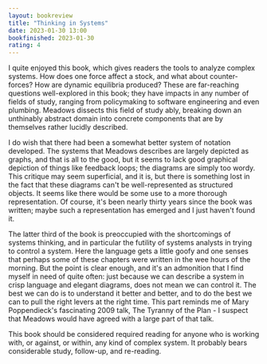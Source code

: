 ```yaml
---
layout: bookreview
title: "Thinking in Systems"
date: 2023-01-30 13:00
bookfinished: 2023-01-30
rating: 4
---
```


I quite enjoyed this book, which gives readers the tools to analyze complex systems. How does one force affect a stock, and what about counter-forces? How are dynamic equilibria produced? These are far-reaching questions well-explored in this book; they have impacts in any number of fields of study, ranging from policymaking to software engineering and even plumbing. Meadows dissects this field of study ably, breaking down an unthinably abstract domain into concrete components that are by themselves rather lucidly described.



I do wish that there had been a somewhat better system of notation developed. The systems that Meadows describes are largely depicted as graphs, and that is all to the good, but it seems to lack good graphical depiction of things like feedback loops; the diagrams are simply too wordy. This critique may seem superficial, and it is, but there is something lost in the fact that these diagrams can't be well-represented as structured objects. It seems like there would be some use to a more thorough representation. Of course, it's been nearly thirty years since the book was written; maybe such a representation has emerged and I just haven't found it.



The latter third of the book is preoccupied with the shortcomings of systems thinking, and in particular the futility of systems analysts in trying to control a system. Here the language gets a little goofy and one senses that perhaps some of these chapters were written in the wee hours of the morning. But the point is clear enough, and it's an admonition that I find myself in need of quite often: just because we can describe a system in crisp language and elegant diagrams, does not mean we can control it. The best we can do is to understand it better and better, and to do the best we can to pull the right levers at the right time. This part reminds me of Mary Poppendieck's fascinating 2009 talk, The Tyranny of the Plan - I suspect that Meadows would have agreed with a large part of that talk.



This book should be considered required reading for anyone who is working with, or against, or within, any kind of complex system. It probably bears considerable study, follow-up, and re-reading.